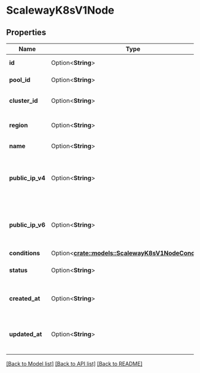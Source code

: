 # ScalewayK8sV1Node

## Properties

Name | Type | Description | Notes
------------ | ------------- | ------------- | -------------
**id** | Option<**String**> | The ID of the node | [optional]
**pool_id** | Option<**String**> | The pool ID of the node | [optional]
**cluster_id** | Option<**String**> | The cluster ID of the node | [optional]
**region** | Option<**String**> | The cluster region of the node | [optional]
**name** | Option<**String**> | The name of the node | [optional]
**public_ip_v4** | Option<**String**> | The public IPv4 address of the node (IPv4 address) | [optional]
**public_ip_v6** | Option<**String**> | The public IPv6 address of the node (IPv6 address) | [optional]
**conditions** | Option<[**crate::models::ScalewayK8sV1NodeConditions**](scaleway_k8s_v1_Node_conditions.md)> |  | [optional]
**status** | Option<**String**> | The status of the node | [optional][default to Status_Unknown]
**created_at** | Option<**String**> | The date at which the node was created | [optional]
**updated_at** | Option<**String**> | The date at which the node was last updated | [optional]

[[Back to Model list]](../README.md#documentation-for-models) [[Back to API list]](../README.md#documentation-for-api-endpoints) [[Back to README]](../README.md)


